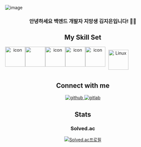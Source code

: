 ![image](https://user-images.githubusercontent.com/102013524/231937918-9242df1f-6795-4702-b4f5-168f3cf61058.png)
<h3 align="center">
안녕하세요 백엔드 개발자 지망생 김지은입니다! 👨‍💻
</h3>  
<div align="center">
  
## My Skill Set  

<div style="display: flex; align-items: flex-start;">
  <img src="https://techstack-generator.vercel.app/java-icon.svg" alt="icon" width="65" height="65" />
  <img height="65" width="65" src="https://cdn.simpleicons.org/spring"/>
  <img src="https://techstack-generator.vercel.app/mysql-icon.svg" alt="icon" width="65" height="65" />
  <img src="https://techstack-generator.vercel.app/github-icon.svg" alt="icon" width="65" height="65" />
  <img src="https://techstack-generator.vercel.app/cpp-icon.svg" alt="icon" width="65" height="65" />
  <img style="margin: 10px" src="https://profilinator.rishav.dev/skills-assets/linux-original.svg" alt="Linux" height="65" />
</div>
  
  
## Connect with me  

<a href="https://github.com/jxixeun" target="_blank">
<img src=https://img.shields.io/badge/github-%2324292e.svg?&style=for-the-badge&logo=github&logoColor=white alt=github style="margin-bottom: 5px;" />
</a>
<a href="https://gitlab.com/jxixeun" target="_blank">
<img src=https://img.shields.io/badge/gitlab-330F63.svg?&style=for-the-badge&logo=gitlab&logoColor=white alt=gitlab style="margin-bottom: 5px" />
</a>  

## Stats  
### Solved.ac
[![Solved.ac프로필](http://mazassumnida.wtf/api/v2/generate_badge?boj=jxixeun)](https://solved.ac/jxixeun)
<br/>  
